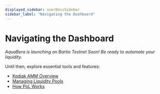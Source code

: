 ```yaml
---
displayed_sidebar: userDocsSidebar
sidebar_label: "Navigating the Dashboard"
---
```


# Navigating the Dashboard

_AquaBera is launching on Bartio Testnet Soon! Be ready to automate your liquidity._

Until then, explore essential tools and features:

- [Kodiak AMM Overview](./kodiak-amm-overview)
- [Managing Liquidity Pools](./manage-liquidity-pools)
- [How PoL Works](./pol-mechanics)
